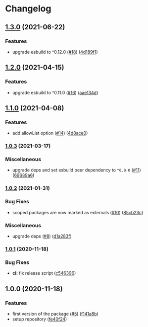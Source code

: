 # Changelog

## [1.3.0](https://www.github.com/pradel/esbuild-node-externals/compare/v1.2.0...v1.3.0) (2021-06-22)


### Features

* upgrade esbuild to ^0.12.0 ([#18](https://www.github.com/pradel/esbuild-node-externals/issues/18)) ([4d189f1](https://www.github.com/pradel/esbuild-node-externals/commit/4d189f18f649b1c5bfc0c2713a4ceb1ed455bf8b))

## [1.2.0](https://www.github.com/pradel/esbuild-node-externals/compare/v1.1.0...v1.2.0) (2021-04-15)


### Features

* upgrade esbuild to ^0.11.0 ([#16](https://www.github.com/pradel/esbuild-node-externals/issues/16)) ([aae134d](https://www.github.com/pradel/esbuild-node-externals/commit/aae134d7b1fa36f528eddf4f6b4c0595fa321525))

## [1.1.0](https://www.github.com/pradel/esbuild-node-externals/compare/v1.0.3...v1.1.0) (2021-04-08)


### Features

* add allowList option ([#14](https://www.github.com/pradel/esbuild-node-externals/issues/14)) ([4d8ace0](https://www.github.com/pradel/esbuild-node-externals/commit/4d8ace040851a5acd72c980985706754a9f559bc))

### [1.0.3](https://www.github.com/pradel/esbuild-node-externals/compare/v1.0.2...v1.0.3) (2021-03-17)


### Miscellaneous

* upgrade deps and set esbuild peer dependency to `^0.9.0` ([#11](https://www.github.com/pradel/esbuild-node-externals/issues/11)) ([69689a6](https://www.github.com/pradel/esbuild-node-externals/commit/69689a601a7cb1d317e29279d4800b328c5993b7))

### [1.0.2](https://www.github.com/pradel/esbuild-node-externals/compare/v1.0.1...v1.0.2) (2021-01-31)


### Bug Fixes

* scoped packages are now marked as externals ([#10](https://www.github.com/pradel/esbuild-node-externals/issues/10)) ([85cb23c](https://www.github.com/pradel/esbuild-node-externals/commit/85cb23c231e3073c7347020636aca4a01df1af5e))


### Miscellaneous

* upgrade deps ([#8](https://www.github.com/pradel/esbuild-node-externals/issues/8)) ([d1a283f](https://www.github.com/pradel/esbuild-node-externals/commit/d1a283f3ab2ca2d13952af1b1e1ab387f7015083))

### [1.0.1](https://www.github.com/pradel/esbuild-node-externals/compare/v1.0.0...v1.0.1) (2020-11-18)


### Bug Fixes

* **ci:** fix release script ([c546396](https://www.github.com/pradel/esbuild-node-externals/commit/c546396eecda193c98e2949b0d9d4764e76facff))

## 1.0.0 (2020-11-18)


### Features

* first version of the package ([#5](https://www.github.com/pradel/esbuild-node-externals/issues/5)) ([f141a8b](https://www.github.com/pradel/esbuild-node-externals/commit/f141a8b0661e4603f565bab3be9c189c37c1d299))
* setup repository ([fe40f24](https://www.github.com/pradel/esbuild-node-externals/commit/fe40f243a8eabd7c12e0360858d8cd84cd2720b3))
